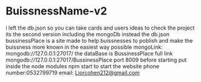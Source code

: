 # BuissnessName-v2
i left the db.json so you can take cards and users ideas to check the project
its the second version including the mongoDb instead the db.json
bussinessPlace is a site made to help buissnesses to poblish and make the buissness more known in the easiest way possible
mongoLink: mongodb://127.0.0.1:27017/
the dataBase is BussinessPlace
full link mongodb://127.0.0.1:27017/BussinessPlace
port 8009
before starting put inside the node modules 
npm start to start the website
phone number:0532799719
email: Liorcohen212@gmail.com


